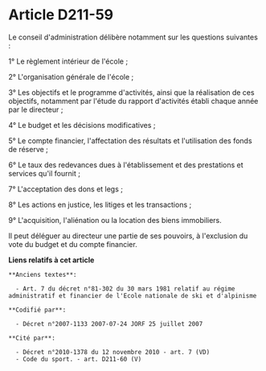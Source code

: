 # Article D211-59

Le conseil d'administration délibère notamment sur les questions suivantes :

1° Le règlement intérieur de l'école ;

2° L'organisation générale de l'école ;

3° Les objectifs et le programme d'activités, ainsi que la réalisation de ces objectifs, notamment par l'étude du rapport
d'activités établi chaque année par le directeur ;

4° Le budget et les décisions modificatives ;

5° Le compte financier, l'affectation des résultats et l'utilisation des fonds de réserve ;

6° Le taux des redevances dues à l'établissement et des prestations et services qu'il fournit ;

7° L'acceptation des dons et legs ;

8° Les actions en justice, les litiges et les transactions ;

9° L'acquisition, l'aliénation ou la location des biens immobiliers.

Il peut déléguer au directeur une partie de ses pouvoirs, à l'exclusion du vote du budget et du compte financier.

**Liens relatifs à cet article**

	**Anciens textes**:

	  - Art. 7 du décret n°81-302 du 30 mars 1981 relatif au régime administratif et financier de l'Ecole nationale de ski et d'alpinisme

	**Codifié par**:

	  - Décret n°2007-1133 2007-07-24 JORF 25 juillet 2007

	**Cité par**:

	  - Décret n°2010-1378 du 12 novembre 2010 - art. 7 (VD)
	  - Code du sport. - art. D211-60 (V)
